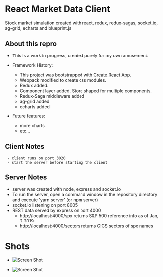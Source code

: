 # React Market Data Client

Stock market simulation created with react, redux, redux-sagas, socket.io, ag-grid, echarts and blueprint.js

## About this repro
 - This is a work in progress, created purely for my own amusement. 

 - Framework History:
    - This project was bootstrapped with [Create React App](https://github.com/facebook/create-react-app).
    - Webpack modified to create css modules.
    - Redux added.
    - Component layer added. Store shaped for multiple components.
    - Redux-Saga middleware added
    - ag-grid added
    - echarts added
   

- Future features: 
    - more charts
    - etc...

## Client Notes
     - client runs on port 3020
     - start the server before starting the client

## Server Notes
- server was created with node, express and socket.io
- To run the server, open a command window in the repository directory and execute 'yarn server' (or npm server)
- socket.io listening on port 8005
- REST data served by express on port 4000
  - http://localhost:4000/spx  returns S&P 500 reference info as of Jan, 2 2019
  - http://localhost:4000/sectors  returns GICS sectors of spx names

  
# Shots
- 
    ![Screen Shot](/documentation/graph1.PNG?raw=true "Screen Shot")

-
    ![Screen Shot](/documentation/grid1.PNG?raw=true "Screen Shot")
